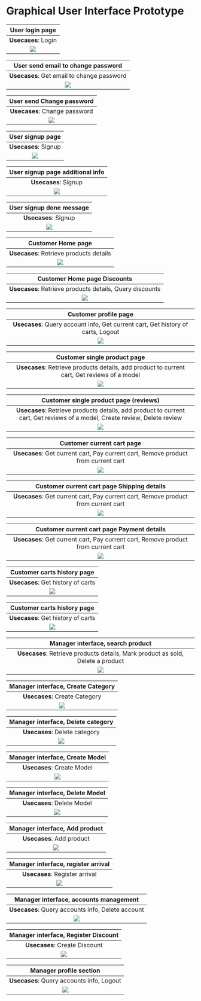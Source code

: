 # Graphical User Interface Prototype

| User login page |
| :-------------: |
| **Usecases**: Login |
| ![](./Images/GUI/V2/Login.png) |

| User send email to change password |
| :-------------: |
| **Usecases**: Get email to change password |
| ![](./Images/GUI/V2/Send_email_change_password.png) |

| User send Change password |
| :-------------: |
| **Usecases**: Change password |
| ![](./Images/GUI/V2/Change_password.png) |

| User signup page |
| :-------------: |
| **Usecases**: Signup |
| ![](./Images/GUI/V2/Create_Account.png) |

| User signup page additional info |
| :-------------: |
| **Usecases**: Signup |
| ![](./Images/GUI/V2/Create_Account_info.png) |

| User signup done message |
| :-------------: |
| **Usecases**: Signup |
| ![](./Images/GUI/V2/Create_Account_DONE.png) |

| Customer Home page |
| :-------------: |
| **Usecases**: Retrieve products details |
| ![](./Images/GUI/V2/Home_Page.png) |

| Customer Home page Discounts|
| :-------------: |
| **Usecases**: Retrieve products details, Query discounts |
| ![](./Images/GUI/V2/Home_Page_discounts.png) |

| Customer profile page |
| :-------------: |
| **Usecases**: Query account info, Get current cart, Get history of carts, Logout |
| ![](./Images/GUI/V2/Profile_section.png) |

| Customer single product page |
| :-------------: |
| **Usecases**: Retrieve products details, add product to current cart, Get reviews of a model |
| ![](./Images/GUI/V2/Product_Page.png) |

| Customer single product page (reviews) |
| :-------------: |
| **Usecases**: Retrieve products details, add product to current cart, Get reviews of a model, Create review, Delete review|
| ![](./Images/GUI/V2/Product_Page_reviews.png) |

| Customer current cart page |
| :-------------: |
| **Usecases**: Get current cart, Pay current cart, Remove product from current cart |
| ![](./Images/GUI/V2/Current_Cart.png) |

| Customer current cart page Shipping details|
| :-------------: |
| **Usecases**: Get current cart, Pay current cart, Remove product from current cart |
| ![](./Images/GUI/V2/Current_Cart_shipping.png) |

| Customer current cart page Payment details|
| :-------------: |
| **Usecases**: Get current cart, Pay current cart, Remove product from current cart |
| ![](./Images/GUI/V2/Current_Cart_payment.png) |

| Customer carts history page |
| :-------------: |
| **Usecases**: Get history of carts|
| ![](./Images/GUI/V2/Carts_History.png) |

| Customer carts history page |
| :-------------: |
| **Usecases**: Get history of carts|
| ![](./Images/GUI/V2/Old_cart.png) |

| Manager interface, search product |
| :-------------: |
| **Usecases**: Retrieve products details, Mark product as sold, Delete a product|
| ![](./Images/GUI/V2/Manager_Search_Product.png) |

| Manager interface, Create Category |
| :-------------: |
| **Usecases**: Create Category|
| ![](./Images/GUI/V2/Manager_create_category.png) |

| Manager interface, Delete category |
| :-------------: |
| **Usecases**: Delete category|
| ![](./Images/GUI/V2/Manager_delete_category.png) |

| Manager interface, Create Model |
| :-------------: |
| **Usecases**: Create Model|
| ![](./Images/GUI/V2/Manager_create_model.png) |

| Manager interface, Delete Model |
| :-------------: |
| **Usecases**: Delete Model|
| ![](./Images/GUI/V2/Manager_delete_model.png) |

| Manager interface, Add product |
| :-------------: |
| **Usecases**: Add product|
| ![](./Images/GUI/V2/Manager_add_product.png) |

| Manager interface, register arrival |
| :-------------: |
| **Usecases**: Register arrival|
| ![](./Images/GUI/V2/Manager_register_arrival.png) |

| Manager interface, accounts management |
| :-------------: |
| **Usecases**: Query accounts info, Delete account|
| ![](./Images/GUI/V2/Manager_Account_management.png) |

| Manager interface, Register Discount |
| :-------------: |
| **Usecases**: Create Discount|
| ![](./Images/GUI/V2/Manager_register_discount.png) |

| Manager profile section |
| :-------------: |
| **Usecases**: Query accounts info, Logout|
| ![](./Images/GUI/V2/Manager_Profile_section.png) |
